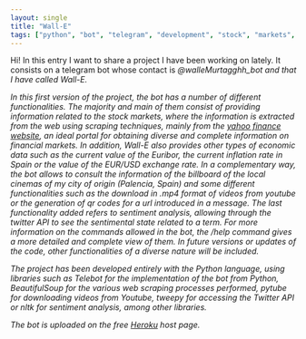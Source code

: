 ```yaml
---
layout: single
title: "Wall-E"
tags: ["python", "bot", "telegram", "development", "stock", "markets", "scraping", "heroku", "API", "sentiment"]
---
```


Hi! In this entry I want to share a project I have been working on lately. It consists on a telegram bot whose contact is <em>@walleMurtagghh_bot<em>
and that I have called Wall-E.

In this first version of the project, the bot has a number of different functionalities. The majority and main of them consist of providing information related to the stock markets, where the information is extracted from the web using scraping techniques, mainly from the 
<a href = "https://es.finance.yahoo.com/">yahoo finance website</a>, an ideal portal for obtaining diverse and complete information on financial markets. In addition, Wall-E also provides other types of economic data such as the current value of the Euribor, the current inflation rate in Spain or the value of the EUR/USD exchange rate. In a complementary way, the bot allows to consult the information of the billboard of the local cinemas of my city of origin (Palencia, Spain) and some different functionalities such as the download in .mp4 format of videos from youtube or the generation of qr codes for a url introduced in a message. The last functionality added refers to sentiment analysis, allowing through the twitter API to see the sentimental state related to a term. For more information on the commands allowed in the bot, the /help command gives a more detailed and complete view of them. In future versions or updates of the code, other functionalities of a diverse nature will be included.

The project has been developed entirely with the Python language, using libraries such as Telebot for the implementation of the bot from Python, BeautifulSoup for the various web scraping processes performed, pytube for downloading videos from Youtube, tweepy for accessing the Twitter API or nltk for sentiment analysis, among other libraries.

The bot is uploaded on the free <a href = "https://dashboard.heroku.com/apps">Heroku</a> host page.

